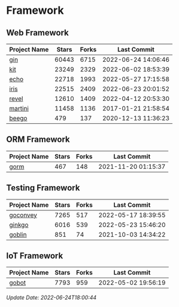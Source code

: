 # Framework

## Web Framework
| Project Name | Stars | Forks | Last Commit |
| ------------ | ----- | ----- | ----------- |
| [gin](https://github.com/gin-gonic/gin) | 60443 | 6715 | 2022-06-24 14:06:46 |
| [kit](https://github.com/go-kit/kit) | 23249 | 2329 | 2022-06-02 18:53:39 |
| [echo](https://github.com/labstack/echo) | 22718 | 1993 | 2022-05-27 17:15:58 |
| [iris](https://github.com/kataras/iris) | 22515 | 2409 | 2022-06-23 20:01:52 |
| [revel](https://github.com/revel/revel) | 12610 | 1409 | 2022-04-12 20:53:30 |
| [martini](https://github.com/go-martini/martini) | 11458 | 1136 | 2017-01-21 21:58:54 |
| [beego](https://github.com/astaxie/beego) | 479 | 137 | 2020-12-13 11:36:23 |

## ORM Framework
| Project Name | Stars | Forks | Last Commit |
| ------------ | ----- | ----- | ----------- |
| [gorm](https://github.com/jinzhu/gorm) | 467 | 148 | 2021-11-20 01:15:37 |

## Testing Framework
| Project Name | Stars | Forks | Last Commit |
| ------------ | ----- | ----- | ----------- |
| [goconvey](https://github.com/smartystreets/goconvey) | 7265 | 517 | 2022-05-17 18:39:55 |
| [ginkgo](https://github.com/onsi/ginkgo) | 6016 | 539 | 2022-05-23 15:46:20 |
| [goblin](https://github.com/franela/goblin) | 851 | 74 | 2021-10-03 14:34:22 |

## IoT Framework
| Project Name | Stars | Forks | Last Commit |
| ------------ | ----- | ----- | ----------- |
| [gobot](https://github.com/hybridgroup/gobot) | 7793 | 959 | 2022-05-02 19:56:19 |

*Update Date: 2022-06-24T18:00:44*